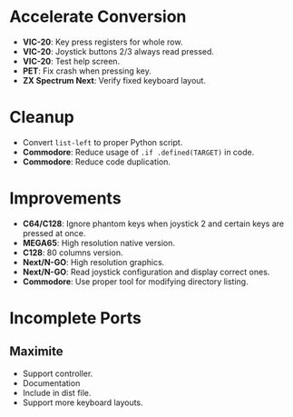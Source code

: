 # Accelerate Conversion

- **VIC-20**: Key press registers for whole row.
- **VIC-20**: Joystick buttons 2/3 always read pressed.
- **VIC-20**: Test help screen.
- **PET**: Fix crash when pressing key.
- **ZX Spectrum Next**: Verify fixed keyboard layout.

# Cleanup

- Convert `list-left` to proper Python script.
- **Commodore**: Reduce usage of `.if .defined(TARGET)` in code.
- **Commodore**: Reduce code duplication.

# Improvements

- **C64/C128**: Ignore phantom keys when joystick 2 and certain keys are pressed at once.
- **MEGA65**: High resolution native version.
- **C128**: 80 columns version.
- **Next/N-GO**: High resolution graphics.
- **Next/N-GO**: Read joystick configuration and display correct ones.
- **Commodore**: Use proper tool for modifying directory listing.

# Incomplete Ports

## Maximite

- Support controller.
- Documentation
- Include in dist file.
- Support more keyboard layouts.
